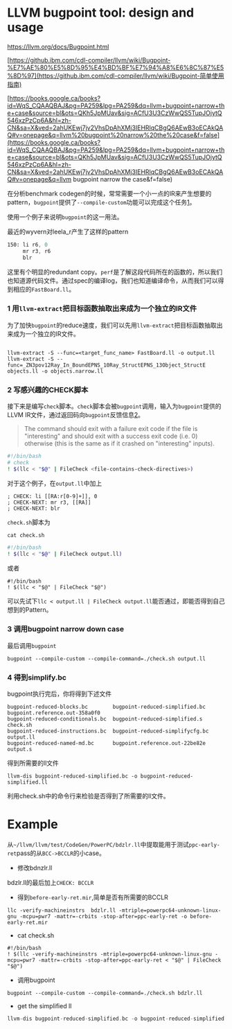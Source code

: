 # LLVM bugpoint tool: design and usage

https://llvm.org/docs/Bugpoint.html

[https://github.ibm.com/cdl-compiler/llvm/wiki/Bugpoint-%E7%AE%80%E5%8D%95%E4%BD%BF%E7%94%A8%E6%8C%87%E5%8D%97](https://github.ibm.com/cdl-compiler/llvm/wiki/Bugpoint-简单使用指南)

[https://books.google.ca/books?id=WqS_CQAAQBAJ&pg=PA259&lpg=PA259&dq=llvm+bugpoint+narrow+the+case&source=bl&ots=QKh5JpMUav&sig=ACfU3U3CzWwQS5TupJOjytQ546xzPzCp6A&hl=zh-CN&sa=X&ved=2ahUKEwj7jv2VhsDpAhXMj3IEHRlqCBgQ6AEwB3oECAkQAQ#v=onepage&q=llvm%20bugpoint%20narrow%20the%20case&f=false](https://books.google.ca/books?id=WqS_CQAAQBAJ&pg=PA259&lpg=PA259&dq=llvm+bugpoint+narrow+the+case&source=bl&ots=QKh5JpMUav&sig=ACfU3U3CzWwQS5TupJOjytQ546xzPzCp6A&hl=zh-CN&sa=X&ved=2ahUKEwj7jv2VhsDpAhXMj3IEHRlqCBgQ6AEwB3oECAkQAQ#v=onepage&q=llvm bugpoint narrow the case&f=false)





在分析benchmark codegen的时候，常常需要一个小一点的IR来产生想要的pattern，`bugpoint`提供了`--compile-custom`功能可以完成这个任务[1]。

使用一个例子来说明`bugpoint`的这一用法。

最近的wyvern对leela_r产生了这样的pattern
```asm
150: li r6, 0
     mr r3, r6
     blr
```
这里有个明显的redundant copy。`perf`是了解这段代码所在的函数的，所以我们也知道源代码文件。通过spec的编译log，我们也知道编译命令，从而我们可以得到相应的`FastBoard.ll`。



### 1 用`llvm-extract`把目标函数抽取出来成为一个独立的IR文件

为了加快`bugpoint`的reduce速度，我们可以先用`llvm-extract`把目标函数抽取出来成为一个独立的IR文件。

```shell

llvm-extract -S --func=<target_func_name> FastBoard.ll -o output.ll
llvm-extract -S --func=_ZN3pov12Ray_In_BoundEPNS_10Ray_StructEPNS_13Object_StructE objects.ll -o objects.narrow.ll
```

### 2 写感兴趣的CHECK脚本

接下来是编写`check`脚本。`check`脚本会被`bugpoint`调用，输入为`bugpoint`提供的LLVM IR文件，通过返回码向`bugpoint`反馈信息[2]。

> The command should exit with a failure exit code if the file is "interesting" and should exit with a success exit code (i.e. 0) otherwise (this is the same as if it crashed on "interesting" inputs).

```bash
#!/bin/bash
# check
! $(llc < "$@" | FileCheck <file-contains-check-directives>)
```
对于这个例子，在`output.ll`中加上
```
; CHECK: li [[RA:r[0-9]+]], 0                                                                                                                                                                 
; CHECK-NEXT: mr r3, [[RA]]                                                                                                                                                                   
; CHECK-NEXT: blr 
```
`check.sh`脚本为

`cat check.sh` 

```bash
#!/bin/bash
! $(llc < "$@" | FileCheck output.ll)
```



或者

```
#!/bin/bash
! $(llc < "$@" | FileCheck "$@")
```



可以先试下`llc < output.ll | FileCheck output.ll`能否通过，即能否得到自己想到的Pattern。

### 3 调用bugpoint narrow down case

最后调用`bugpoint`

```shell
bugpoint --compile-custom --compile-command=./check.sh output.ll
```



### 4 得到simplify.bc

bugpoint执行完后，你将得到下述文件

```shell
bugpoint-reduced-blocks.bc        bugpoint-reduced-simplified.bc   bugpoint.reference.out-358a0f0
bugpoint-reduced-conditionals.bc  bugpoint-reduced-simplified.s    check.sh
bugpoint-reduced-instructions.bc  bugpoint-reduced-simplifycfg.bc  output.ll
bugpoint-reduced-named-md.bc      bugpoint.reference.out-22be82e   output.s
```



得到所需要的ll文件

```shell
llvm-dis bugpoint-reduced-simplified.bc -o bugpoint-reduced-simplified.ll
```



利用check.sh中的命令行来检验是否得到了所需要的ll文件。





[1]: http://blog.llvm.org/2015/11/reduce-your-testcases-with-bugpoint-and.html
[2]: https://llvm.org/docs/CommandGuide/bugpoint.html



# Example

从`~/llvm/llvm/test/CodeGen/PowerPC/bdzlr.ll`中提取能用于测试`ppc-early-ret`pass的从`BCC->BCCLR`的小case。

- 修改bdnzlr.ll

bdzlr.ll的最后加上`CHECK: BCCLR`



- 得到`before-early-ret.mir`,简单是否有所需要的BCCLR

```shell
llc -verify-machineinstrs  bdzlr.ll -mtriple=powerpc64-unknown-linux-gnu -mcpu=pwr7 -mattr=-crbits -stop-after=ppc-early-ret -o before-early-ret.mir
```



- cat check.sh

```shell
#!/bin/bash
! $(llc -verify-machineinstrs -mtriple=powerpc64-unknown-linux-gnu -mcpu=pwr7 -mattr=-crbits -stop-after=ppc-early-ret < "$@" | FileCheck "$@")
```



- 调用bugpoint

```shell
bugpoint --compile-custom --compile-command=./check.sh bdzlr.ll
```



- get the simplified ll 

```c++
llvm-dis bugpoint-reduced-simplified.bc -o bugpoint-reduced-simplified.ll
```

